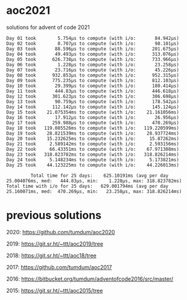 # aoc2021
solutions for advent of code 2021

```
Day 01 took        5.754µs to compute (with i/o:       84.942µs)
Day 02 took        8.707µs to compute (with i/o:       98.101µs)
Day 03 took       88.596µs to compute (with i/o:      201.675µs)
Day 04 took       49.493µs to compute (with i/o:      313.076µs)
Day 05 took      626.738µs to compute (with i/o:      733.966µs)
Day 06 took        1.228µs to compute (with i/o:       23.258µs)
Day 07 took       23.716µs to compute (with i/o:       45.226µs)
Day 08 took      932.853µs to compute (with i/o:      952.315µs)
Day 09 took      775.235µs to compute (with i/o:      812.103µs)
Day 10 took       29.399µs to compute (with i/o:      180.414µs)
Day 11 took       444.83µs to compute (with i/o:      446.618µs)
Day 12 took      301.623µs to compute (with i/o:      306.698µs)
Day 13 took       90.759µs to compute (with i/o:      178.542µs)
Day 14 took      112.142µs to compute (with i/o:      145.124µs)
Day 15 took    21.075354ms to compute (with i/o:    21.161056ms)
Day 16 took       17.912µs to compute (with i/o:       26.956µs)
Day 17 took      259.988µs to compute (with i/o:      470.269µs)
Day 18 took   119.085526ms to compute (with i/o:   119.220599ms)
Day 19 took    28.821539ms to compute (with i/o:    28.937724ms)
Day 20 took    15.232625ms to compute (with i/o:     15.87262ms)
Day 21 took     2.589142ms to compute (with i/o:     2.593156ms)
Day 22 took     66.43351ms to compute (with i/o:    67.971308ms)
Day 23 took   318.823782ms to compute (with i/o:   318.826214ms)
Day 24 took     5.148234ms to compute (with i/o:     5.173821ms)
Day 25 took    44.123225ms to compute (with i/o:    44.226013ms)

         Total time for 25 days:    625.10191ms (avg per day 25.004076ms, med:   444.83µs, min:    1.228µs, max: 318.823782ms)
Total time with i/o for 25 days:   629.001794ms (avg per day 25.160071ms, med:  470.269µs, min:   23.258µs, max: 318.826214ms)
```

# previous solutions

2020: https://github.com/tumdum/aoc2020

2019: https://git.sr.ht/~ttt/aoc2019/tree

2018: https://git.sr.ht/~ttt/aoc18/tree

2017: https://github.com/tumdum/aoc2017

2016: https://bitbucket.org/tumdum/adventofcode2016/src/master/

2015: https://git.sr.ht/~ttt/aoc2015/tree
